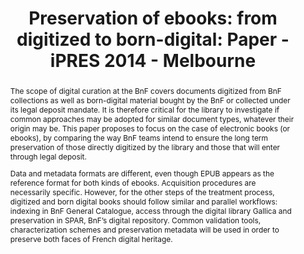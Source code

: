 ---
abstract: "The scope of digital curation at the BnF covers documents digitized from
  BnF collections as well as born-digital material bought by the BnF or collected
  under its legal deposit mandate. It is therefore critical for the library to investigate
  if common approaches may be adopted for similar document types, whatever their origin
  may be. This paper proposes to focus on the case of electronic books (or ebooks),
  by comparing the way BnF teams intend to ensure the long term preservation of those
  directly digitized by the library and those that will enter through legal deposit.\n\nData
  and metadata formats are different, even though EPUB appears as the reference format
  for both kinds of ebooks. Acquisition procedures are necessarily specific. However,
  for the other steps of the treatment process, digitized and born digital books should
  follow similar and parallel workflows: indexing in BnF General Catalogue, access
  through the digital library Gallica and preservation in SPAR, BnF’s digital repository.
  Common validation tools, characterization schemes and preservation metadata will
  be used in order to preserve both faces of French digital heritage. \n"
creators:
- Derrot, Sophie
- Reecht, Stéphane
- Moreux, Jean-Philippe
- Oury, Clément
date: null
document_url: https://services.phaidra.univie.ac.at/api/object/o:378123/download
grand_parent: iPRES
institutions: []
keywords:
- digital library
- legal deposit
- born-digital archives
- digitization of heritage content
- accessibility
- ebook
- drm
- epub
- onix
- pdf
landing_page_url: https://phaidra.univie.ac.at/o:378123
language: eng
layout: publication
license: CC BY-NC-SA 3.0 AT
notes_url: null
parent: iPRES 2014
presentation_url: null
size: 104492
source_name: iPRES
title: 'Preservation of ebooks: from digitized to born-digital: Paper - iPRES 2014
  - Melbourne'
type: paper
year: 2014
---